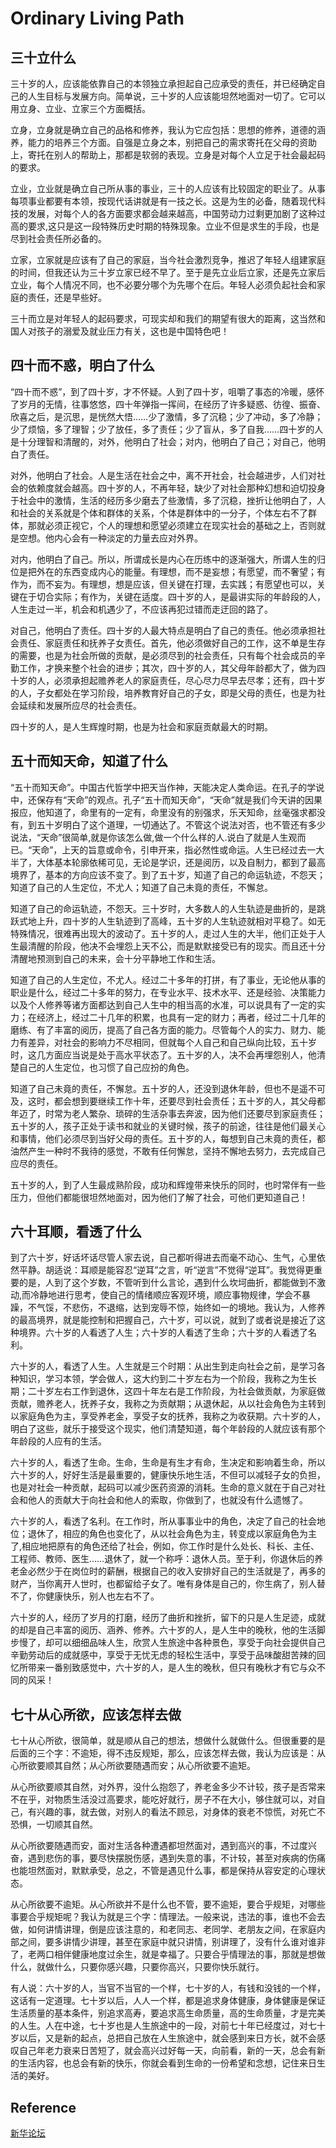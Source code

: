 # Ordinary Living Path
## 三十立什么
三十岁的人，应该能依靠自己的本领独立承担起自己应承受的责任，并已经确定自己的人生目标与发展方向。简单说，三十岁的人应该能坦然地面对一切了。它可以用立身、立业、立家三个方面概括。 

立身，立身就是确立自己的品格和修养，我认为它应包括：思想的修养，道德的涵养，能力的培养三个方面。自强是立身之本，别把自己的需求寄托在父母的资助上，寄托在别人的帮助上，那都是软弱的表现。立身是对每个人立足于社会最起码的要求。 

立业，立业就是确立自己所从事的事业，三十的人应该有比较固定的职业了。从事每项事业都要有本领，按现代话讲就是有一技之长。这是为生的必备，随着现代科技的发展，对每个人的各方面要求都会越来越高，中国劳动力过剩更加剧了这种过高的要求,这只是这一段特殊历史时期的特殊现象。立业不但是求生的手段，也是尽到社会责任所必备的。 

立家，立家就是应该有了自己的家庭，当今社会激烈竞争，推迟了年轻人组建家庭的时间，但我还认为三十岁立家已经不早了。至于是先立业后立家，还是先立家后立业，每个人情况不同，也不必要分哪个为先哪个在后。年轻人必须负起社会和家庭的责任，还是早些好。 

三十而立是对年轻人的起码要求，可现实却和我们的期望有很大的距离，这当然和国人对孩子的溺爱及就业压力有关，这也是中国特色吧！ 

## 四十而不惑，明白了什么 
“四十而不惑”，到了四十岁，才不怀疑。人到了四十岁，咀嚼了事态的冷暖，感怀了岁月的无情，往事悠悠，四十年弹指一挥间，在经历了许多疑惑、彷徨、振奋、欣喜之后，是沉思，是恍然大悟……少了激情，多了沉稳；少了冲动，多了冷静；少了烦恼，多了理智；少了放任，多了责任；少了盲从，多了自我……四十岁的人是十分理智和清醒的，对外，他明白了社会；对内，他明白了自己；对自己，他明白了责任。 

对外，他明白了社会。人是生活在社会之中，离不开社会，社会越进步，人们对社会的依赖度就会越高。四十岁的人，不再年轻，缺少了对社会那种幻想和迫切投身于社会中的激情，生活的经历多少磨去了些激情，多了沉稳，挫折让他明白了，人和社会的关系就是个体和群体的关系，个体是群体中的一分子，个体左右不了群体，那就必须正视它，个人的理想和愿望必须建立在现实社会的基础之上，否则就是空想。他内心会有一种淡定的力量去应对外界。 

对内，他明白了自己。所以，所谓成长是内心在历练中的逐渐强大，所谓人生的归位是把外在的东西变成内心的能量。有理想，而不是妄想；有愿望，而不奢望；有作为，而不妄为。有理想，想是应该，但关键在打理，去实践；有愿望也可以，关键在于切合实际；有作为，关键在适度。四十岁的人，是最讲实际的年龄段的人，人生走过一半，机会和机遇少了，不应该再犯过错而走迂回的路了。 

对自己，他明白了责任。四十岁的人最大特点是明白了自己的责任。他必须承担社会责任、家庭责任和抚养子女责任。首先，他必须做好自己的工作，这不单是生存的需要，也是为社会所做的贡献，是必须尽到的社会责任，只有每个社会成员的辛勤工作，才换来整个社会的进步；其次，四十岁的人，其父母年龄都大了，做为四十岁的人，必须承担起赡养老人的家庭责任，尽心尽力尽早去尽孝；还有，四十岁的人，子女都处在学习阶段，培养教育好自己的子女，即是父母的责任，也是为社会延续和发展所应尽的社会责任。 

四十岁的人，是人生辉煌时期，也是为社会和家庭贡献最大的时期。 

## 五十而知天命，知道了什么 
“五十而知天命”。中国古代哲学中把天当作神，天能决定人类命运。在孔子的学说中，还保存有“天命”的观点。孔子“五十而知天命”，“天命”就是我们今天讲的因果报应，他知道了，命里有的一定有，命里没有的别强求，乐天知命，丝毫强求都没有，到五十岁明白了这个道理，一切通达了。不管这个说法对否，也不管还有多少说法，“天命”很简单,就是你该怎么做,做一个什么样的人.说白了就是人生观而已。“天命”，上天的旨意或命令，引申开来，指必然性或命运。人生已经过去一大半了，大体基本轮廓依稀可见，无论是学识，还是阅历，以及自制力，都到了最高境界了，基本的方向应该不变了。到了五十岁，知道了自己的命运轨迹，不怨天；知道了自己的人生定位，不尤人；知道了自己未竟的责任，不懈怠。 

知道了自己的命运轨迹，不怨天。三十岁时，大多数人的人生轨迹是曲折的，是跳跃式地上升，四十岁的人生轨迹到了高峰，五十岁的人生轨迹就相对平稳了。如无特殊情况，很难再出现大的波动了。五十岁的人，走过人生的大半，他们正处于人生最清醒的阶段，他决不会埋怨上天不公，而是默默接受已有的现实。而且还十分清醒地预测到自己的未来，会十分平静地工作和生活。

知道了自己的人生定位，不尤人。经过二十多年的打拼，有了事业，无论他从事的职业是什么，经过二十多年的努力，在专业水平、技术水平、还是经验、决策能力以及个人修养等诸方面都达到自己人生中的相当高的水准，可以说具有了一定的实力；在经济上，经过二十几年的积累，也具有一定的财力；再者，经过二十几年的磨练、有了丰富的阅历，提高了自己各方面的能力。尽管每个人的实力、财力、能力有差异，对社会的影响力不尽相同，但就每个人自己和自己纵向比较，五十岁时，这几方面应当说是处于高水平状态了。五十岁的人，决不会再埋怨别人，他清楚自己的人生定位，也习惯了自己应扮的角色。 

知道了自己未竟的责任，不懈怠。五十岁的人，还没到退休年龄，但也不是遥不可及，这时，都会想到要继续工作十年，还要尽到社会责任；五十岁的人，其父母都年迈了，时常为老人繁杂、琐碎的生活杂事去奔波，因为他们还要尽到家庭责任；五十岁的人，孩子正处于读书和就业的关键时候，孩子的前途，往往是他们最关心和事情，他们必须尽到当好父母的责任。五十岁的人，每想到自己未竟的责任，都油然产生一种时不我待的感觉，不敢有任何懈怠，坚持不懈地去努力，去完成自己应尽的责任。 

五十岁的人，到了人生最成熟阶段，成功和辉煌带来快乐的同时，也时常伴有一些压力，但他们都能很坦然地面对，因为他们了解了社会，可他们更知道自己！ 

## 六十耳顺，看透了什么 
到了六十岁，好话坏话尽管人家去说，自己都听得进去而毫不动心、生气，心里依然平静。胡适说：耳顺是能容忍“逆耳”之言，听“逆言”不觉得“逆耳”。我觉得更重要的是，人到了这个岁数，不管听到什么言论，遇到什么坎坷曲折，都能做到不激动,而冷静地进行思考，使自己的情绪顺应客观环境，顺应事物规律，学会不暴躁，不气馁，不悲伤，不退缩，达到宠辱不惊，始终如一的境地。我认为，人修养的最高境界，就是能控制和把握自己，六十岁，可以说，就到了或者说是接近了这种境界。六十岁的人看透了人生；六十岁的人看透了生命；六十岁的人看透了名利。 

六十岁的人，看透了人生。人生就是三个时期：从出生到走向社会之前，是学习各种知识，学习本领，学会做人，这大约到二十岁左右为一个阶段，我称之为生长期；二十岁左右工作到退休，这四十年左右是工作阶段，为社会做贡献，为家庭做贡献，赡养老人，抚养子女，我称之为贡献期；从退休起，从以社会角色为主转到以家庭角色为主，享受养老金，享受子女的抚养，我称之为收获期。六十岁的人，明白了这些，就乐于接受这个现实，他们清楚知道，每个年龄段的人就应该有那个年龄段的人应有的生活。 

六十岁的人，看透了生命。生命，生命是有生才有命，生决定和影响着生命，所以六十岁的人，好好生活是最重要的，健康快乐地生活，不但可以减轻子女的负担，也是对社会一种贡献，起码可以减少医药资源的消耗。生命的意义就在于自己对社会和他人的贡献大于向社会和他人的索取，你做到了，也就没有什么遗憾了。 

六十岁的人，看透了名利。在工作时，所从事事业中的角色，决定了自己的社会地位；退休了，相应的角色也变化了，从以社会角色为主，转变成以家庭角色为主了,相应地把原有的角色还给了社会，例如，你工作时是什么处长、科长、主任、工程师、教师、医生……退休了，就一个称呼：退休人员。至于利，你退休后的养老金必然少于在岗位时的薪酬，根据自己的收入安排好自己的生活就是了，再多的财产，当你离开人世时，也都留给子女了。唯有身体是自己的，你生病了，别人替不了，你健康快乐，别人也左右不了。 

六十岁的人，经历了岁月的打磨，经历了曲折和挫折，留下的只是人生足迹，成就的却是自己丰富的阅历、涵养、修养。六十岁的人，是人生中的晚秋，他的生活脚步慢了，却可以细细品味人生，欣赏人生旅途中各种景色，享受于向社会提供自己辛勤劳动后的成就感中，享受于无忧无虑的轻松生活中，享受于品味酸甜苦辣的回忆所带来一番别致感觉中，六十岁的人，是人生的晚秋，但只有晚秋才有它与众不同的风采！ 

## 七十从心所欲，应该怎样去做 
七十从心所欲，很简单，就是顺从自己的想法，想做什么就做什么。但很重要的是后面的三个字：不逾矩，得不违反规矩，那么，应该怎样去做，我认为应该是：从心所欲要顺其自然；从心所欲要随遇而安；从心所欲要不逾矩。 

从心所欲要顺其自然，对外界，没什么抱怨了，养老金多少不计较，孩子是否常来不在乎，对物质生活没过高要求，能吃好就行，房子不在大小，够住就可以，对自己，有兴趣的事，就去做，对别人的看法不顾忌，对身体的衰老不惊慌，对死亡不恐惧，一切顺其自然。 

从心所欲要随遇而安，面对生活各种遭遇都坦然面对，遇到高兴的事，不过度兴奋，遇到悲伤的事，要尽快摆脱伤感，遇到失意的事，不计较，甚至对疾病的伤痛也能坦然面对，默默承受，总之，不管是遇见什么事，都是保持从容安定的心理状态。 

从心所欲要不逾矩。从心所欲并不是什么也不管，要不逾矩，要合乎规矩，对哪些事要合乎规矩呢？我认为就是三个字：情理法。一般来说，违法的事，谁也不会去做，如何讲情讲理，倒是应该注意的，和老同志、老同学、老朋友之间，在家庭内部之间，要多讲情少讲理，甚至在家庭中就只讲情，别讲理了，没有什么谁对谁非了，老两口相伴健康地度过余生，就是幸福了。只要合乎情理法的事，那就是想做什么，就做什么，只要你感兴趣，只要你高兴，只要你快乐就行。 

有人说：六十岁的人，当官不当官的一个样，七十岁的人，有钱和没钱的一个样，这话有一定道理。七十岁以后，人人一个样，都是追求身体健康，身体健康是保证生活质量的基本条件，别追求高寿，要追求高生命质量，高的生命质量，才是完美的人生。人在中途，七十岁也是人生旅途中的一段，对前七十年已经度过，对七十岁以后，又是新的起点，总把自己放在人生旅途中，就会感到来日方长，就不会感叹自己年老力衰来日苦短了，就会高兴过好每一天，向前看，新的一天，总会有新的生活内容，也总会有新的快乐，你就会看到生命的一份希望和念想，记住来日生活的美好。

## Reference
[新华论坛](http://forum.home.news.cn/detail/136636343/1.html)